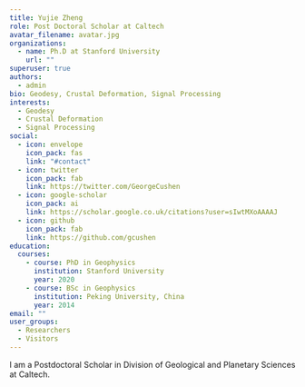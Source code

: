 ```yaml
---
title: Yujie Zheng
role: Post Doctoral Scholar at Caltech
avatar_filename: avatar.jpg
organizations:
  - name: Ph.D at Stanford University
    url: ""
superuser: true
authors:
  - admin
bio: Geodesy, Crustal Deformation, Signal Processing
interests:
  - Geodesy
  - Crustal Deformation
  - Signal Processing
social:
  - icon: envelope
    icon_pack: fas
    link: "#contact"
  - icon: twitter
    icon_pack: fab
    link: https://twitter.com/GeorgeCushen
  - icon: google-scholar
    icon_pack: ai
    link: https://scholar.google.co.uk/citations?user=sIwtMXoAAAAJ
  - icon: github
    icon_pack: fab
    link: https://github.com/gcushen
education:
  courses:
    - course: PhD in Geophysics
      institution: Stanford University
      year: 2020
    - course: BSc in Geophysics
      institution: Peking University, China
      year: 2014
email: ""
user_groups:
  - Researchers
  - Visitors
---
```

I am a Postdoctoral Scholar in Division of Geological and Planetary Sciences at Caltech.